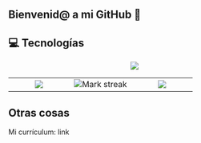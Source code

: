 ## Bienvenid@ a mi GitHub 👋



## 💻 Tecnologías
<p align="center">
  <a href="https://skillicons.dev">
    <img src="https://skillicons.dev/icons?i=git,css,github,html,java,js,linux,mysql,react,ts,vscode,kubernetes&perline=14" />
  </a>
</p>
<!--- stats & Trophy (start) -->
<p align="center">
  <!--- stats (start) -->
<table align="center">
<tr>
<td style="border: none;" width="33%" align="center">
  
  <img  align="center"  src="https://github-readme-stats.vercel.app/api?username=Fernandodg97&count_private=true" />
  </td>
<td style="border: none;" width="33%" align="center">
  <img  title="🔥 Get streak stats for your profile at git.io/streak-stats" alt="Mark streak" src="https://github-readme-streak-stats.herokuapp.com/?user=Fernandodg97&hide_border=false" /> 
</td>

<td style="border: none;" width="33%" align="center">

  <img  align="center"  src="https://github-readme-stats.vercel.app/api/top-langs/?username=Fernandodg97&layout=compact&dark"/>
  
  </td>
</tr>
</table>
<!--- stats (end) -->

## Otras cosas

Mi currículum: link
